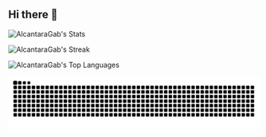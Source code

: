 ## Hi there 👋

<!--
**AlcantaraGab/AlcantaraGab** is a ✨ _special_ ✨ repository because its `README.md` (this file) appears on your GitHub profile.

Here are some ideas to get you started:

- 🔭 I’m currently working on ...
- 🌱 I’m currently learning ...
- 👯 I’m looking to collaborate on ...
- 🤔 I’m looking for help with ...
- 💬 Ask me about ...
- 📫 How to reach me: ...
- 😄 Pronouns: ...
- ⚡ Fun fact: ...
-->

![AlcantaraGab's Stats](https://github-readme-stats.vercel.app/api?username=AlcantaraGab&theme=vue-dark&show_icons=true&hide_border=true&count_private=true)

![AlcantaraGab's Streak](https://github-readme-streak-stats.herokuapp.com/?user=AlcantaraGab&theme=vue-dark&hide_border=true)

![AlcantaraGab's Top Languages](https://github-readme-stats.vercel.app/api/top-langs/?username=AlcantaraGab&theme=vue-dark&show_icons=true&hide_border=true&layout=compact)

<picture>
  <source media="(prefers-color-scheme: dark)" srcset="https://raw.githubusercontent.com/fernandodomeneghetti/fernandodomeneghetti/output/github-contribution-grid-snake-dark.svg">
  <source media="(prefers-color-scheme: light)" srcset="https://raw.githubusercontent.com/fernandodomeneghetti/fernandodomeneghetti/output/github-contribution-grid-snake.svg">
  <img alt="github contribution grid snake animation" src="https://raw.githubusercontent.com/fernandodomeneghetti/fernandodomeneghetti/output/github-contribution-grid-snake.svg">
</picture>


